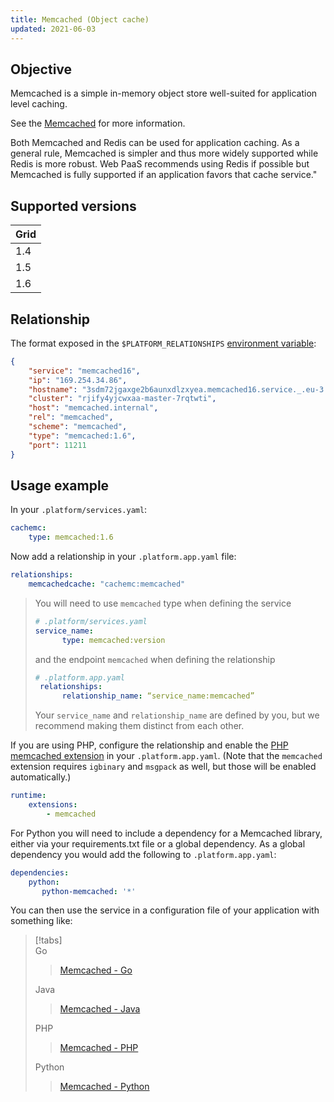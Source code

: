 ```yaml
---
title: Memcached (Object cache)
updated: 2021-06-03
---
```


## Objective  

Memcached is a simple in-memory object store well-suited for application level caching.

See the [Memcached](https://memcached.org) for more information.

Both Memcached and Redis can be used for application caching.  As a general rule, Memcached is simpler and thus more widely supported while Redis is more robust.  Web PaaS recommends using Redis if possible but Memcached is fully supported if an application favors that cache service."

## Supported versions

| **Grid** | 
|----------------------------------|  
|  1.4 |  
|  1.5 |  
|  1.6 |  

## Relationship

The format exposed in the ``$PLATFORM_RELATIONSHIPS`` [environment variable](/pages/web_cloud/web_paas_powered_by_platform_sh/development/development-variables#platformsh-provided-variables):

```json  
{
    "service": "memcached16",
    "ip": "169.254.34.86",
    "hostname": "3sdm72jgaxge2b6aunxdlzxyea.memcached16.service._.eu-3.platformsh.site",
    "cluster": "rjify4yjcwxaa-master-7rqtwti",
    "host": "memcached.internal",
    "rel": "memcached",
    "scheme": "memcached",
    "type": "memcached:1.6",
    "port": 11211
}
```  

## Usage example

In your ``.platform/services.yaml``:

```yaml   
cachemc:
    type: memcached:1.6
```  

Now add a relationship in your `.platform.app.yaml` file:

```yaml   
relationships:
    memcachedcache: "cachemc:memcached"
```  

> You will need to use `memcached` type when defining the service
>
> ```yaml
> # .platform/services.yaml
> service_name:
>       type: memcached:version
> ```
>
> and the endpoint `memcached` when defining the relationship
>
> ```yaml
> # .platform.app.yaml
>  relationships:
>       relationship_name: “service_name:memcached”
> ```
>
> Your `service_name` and `relationship_name` are defined by you, but we recommend making them distinct from each other.
>

If you are using PHP, configure the relationship and enable the [PHP memcached extension](/pages/web_cloud/web_paas_powered_by_platform_sh/languages/php/extensions) in your `.platform.app.yaml`.  (Note that the `memcached` extension requires `igbinary` and `msgpack` as well, but those will be enabled automatically.)

```yaml
runtime:
    extensions:
        - memcached
```

For Python you will need to include a dependency for a Memcached library, either via your requirements.txt file or a global dependency.  As a global dependency you would add the following to `.platform.app.yaml`:

```yaml
dependencies:
    python:
       python-memcached: '*'
```

You can then use the service in a configuration file of your application with something like:

> [!tabs]      
> Go     
>> [Memcached - Go](https://github.com/ovh/docs/blob/develop/pages/web_cloud/web_paas_powered_by_platform_sh/static/files/fetch/examples/golang/memcached)  
>>      
> Java     
>> [Memcached - Java](https://github.com/ovh/docs/blob/develop/pages/web_cloud/web_paas_powered_by_platform_sh/static/files/fetch/examples/java/memcached)  
>>      
> PHP     
>> [Memcached - PHP](https://github.com/ovh/docs/blob/develop/pages/web_cloud/web_paas_powered_by_platform_sh/static/files/fetch/examples/php/memcached)  
>>      
> Python     
>> [Memcached - Python](https://github.com/ovh/docs/blob/develop/pages/web_cloud/web_paas_powered_by_platform_sh/static/files/fetch/examples/python/memcached)  
>>   

